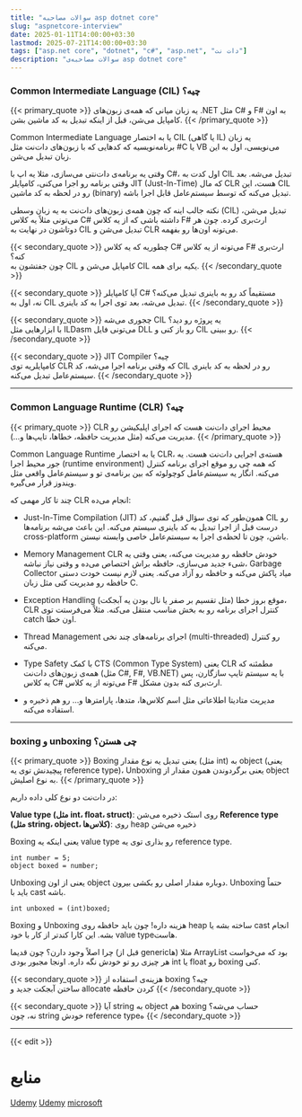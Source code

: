 ```yaml
---
title: "سوالات مصاحبه asp dotnet core"
slug: "aspnetcore-interview"
date: 2025-01-11T14:00:00+03:30
lastmod: 2025-07-21T14:00:00+03:30
tags: ["asp.net core", "dotnet", "c#", "asp.net", "دات نت"]
description: "سوالات مصاحبه‌ی asp dotnet core"
---
```


### Common Intermediate Language (CIL) چیه؟

{{< primary_quote >}}
یه زبان میانی که همه‌ی زبون‌های .NET مثل C# و F# به اون کامپایل می‌شن، قبل از اینکه تبدیل به کد ماشین بشن.
{{< /primary_quote >}}

Common Intermediate Language یا به اختصار CIL (یا گاهی IL) یه زبان برنامه‌نویسیه که کدهایی که با زبون‌های دات‌نت مثل #C یا VB می‌نویسی، اول به این زبان تبدیل می‌شن.

وقتی یه برنامه‌ی دات‌نتی می‌سازی، مثلا یه اپ با C#، اول کدت به CIL تبدیل می‌شه. بعد وقتی برنامه رو اجرا می‌کنی، کامپایلر JIT (Just-In-Time) که مال CLR هست، این CIL رو در لحظه به کد ماشین (binary) تبدیل می‌کنه که توسط سیستم‌عامل قابل اجرا باشه.

نکته جالب اینه که چون همه‌ی زبون‌های دات‌نت به یه زبان وسطی (CIL) تبدیل می‌شن، می‌تونی مثلاً یه کلاس C# داشته باشی که از یه کلاس F# ارث‌بری کرده. چون هر دوتاشون در نهایت به CIL تبدیل می‌شن و CLR می‌تونه اون‌ها رو بفهمه.

{{< secondary_quote >}}
چطوریه که یه کلاس C# می‌تونه از یه کلاس F# ارث‌بری کنه؟  
چون جفتشون به CIL کامپایل می‌شن و CIL یکیه برای همه.
{{< /secondary_quote >}}

{{< secondary_quote >}}
آیا کامپایلر C# مستقیماً کد رو به باینری تبدیل می‌کنه؟  
نه، اول به CIL تبدیل می‌شه، بعد توی اجرا به کد باینری.
{{< /secondary_quote >}}

{{< secondary_quote >}}
چجوری می‌شه CIL یه پروژه رو دید؟  
با ابزارهایی مثل ILDasm می‌تونی فایل DLL رو باز کنی و CIL رو ببینی.
{{< /secondary_quote >}}

{{< secondary_quote >}}
JIT Compiler چیه؟  
کامپایلریه توی CLR که وقتی برنامه اجرا می‌شه، کد CIL رو در لحظه به کد باینری سیستم‌عامل تبدیل می‌کنه.
{{< /secondary_quote >}}

---

### Common Language Runtime (CLR) چیه؟

{{< primary_quote >}}
CLR محیط اجرای دات‌نت هست که اجرای اپلیکیشن رو مدیریت می‌کنه (مثل مدیریت حافظه، خطاها، تایپ‌ها و…).
{{< /primary_quote >}}

Common Language Runtime یا به اختصار CLR، هسته‌ی اجرایی دات‌نت هست. یه جور محیط اجرا (runtime environment) که همه چی رو موقع اجرای برنامه کنترل می‌کنه. انگار یه سیستم‌عامل کوچولوئه که بین برنامه‌ی تو و سیستم‌عامل واقعی مثل ویندوز قرار می‌گیره.

چند تا کار مهمی که CLR انجام می‌ده:

- Just-In-Time Compilation (JIT)
همون‌طور که توی سؤال قبل گفتیم، کد CIL رو درست قبل از اجرا تبدیل به کد باینری سیستم می‌کنه. این باعث می‌شه برنامه‌ها cross-platform باشن، چون تا لحظه‌ی اجرا به سیستم‌عامل خاصی وابسته نیستن.

- Memory Management
CLR خودش حافظه رو مدیریت می‌کنه، یعنی وقتی یه شیء جدید می‌سازی، حافظه براش اختصاص می‌ده و وقتی نیاز نباشه، Garbage Collector میاد پاکش می‌کنه و حافظه رو آزاد می‌کنه. یعنی لازم نیست خودت دستی حافظه رو مدیریت کنی مثل زبان C.

- Exception Handling
موقع بروز خطا (مثل تقسیم بر صفر یا نال بودن یه آبجکت)، CLR کنترل اجرای برنامه رو به بخش مناسب منتقل می‌کنه. مثلاً می‌فرستت توی catch اون خطا.

- Thread Management
اجرای برنامه‌های چند نخی (multi-threaded) رو کنترل می‌کنه.

- Type Safety با کمک CTS (Common Type System)
یعنی CLR مطمئنه که همه‌ی زبون‌های دات‌نت (مثل C#, F#, VB.NET) با یه سیستم تایپ سازگارن، پس یه کلاس C# می‌تونه از یه کلاس F# ارث‌بری کنه بدون مشکل.

- مدیریت متادیتا
اطلاعاتی مثل اسم کلاس‌ها، متدها، پارامترها و… رو هم ذخیره و استفاده می‌کنه.

---

### boxing و unboxing چی هستن؟

{{< primary_quote >}}
Boxing یعنی تبدیل یه نوع مقدار (مثل int) به object (یعنی پیچیدنش توی یه reference type)،
Unboxing یعنی برگردوندن همون مقدار از object به نوع اصلیش.
{{< /primary_quote >}}

در دات‌نت دو نوع کلی داده داریم:

**Value type (مثل int، float، struct)**: روی استک ذخیره می‌شن
**Reference type (مثل string، object، کلاس‌ها)**: روی heap ذخیره می‌شن

Boxing یعنی اینکه یه value type رو بذاری توی یه reference type.

```csahrp
int number = 5;
object boxed = number;
```

Unboxing یعنی از اون object دوباره مقدار اصلی رو بکشی بیرون. Unboxing حتماً باید با cast باشه.

```csahrp
int unboxed = (int)boxed;
```

Boxing و Unboxing هزینه داره! چون باید حافظه روی heap ساخته بشه یا cast انجام بشه. این کارا کندتر از کار با خود value typeهاست.

چرا اصلاً وجود دارن؟
چون قدیما (قبل از genericها) مثلا ArrayList بود که می‌خواست هر چیزی رو تو خودش نگه داره. اونجا مجبور بودی int یا float رو boxing کنی.

{{< secondary_quote >}}
هزینه‌ی استفاده از boxing چیه؟  
ساختن آبجکت جدید و allocate کردن حافظه
{{< /secondary_quote >}}

{{< secondary_quote >}}
آیا string به object هم boxing حساب می‌شه؟  
نه، چون string خودش reference typeه
{{< /secondary_quote >}}

---

{{< edit >}}

# منابع
[Udemy](https://www.udemy.com/course/csharpnet-50-essential-interview-questions-junior-level/)
[Udemy](https://www.udemy.com/course/csharpnet-50-essential-interview-questions-mid-level/)
[microsoft](https://learn.microsoft.com/en-us/aspnet/core/introduction-to-aspnet-core)